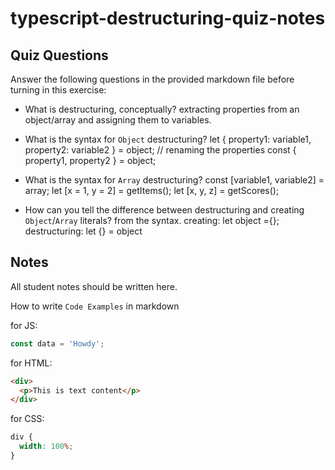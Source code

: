 # typescript-destructuring-quiz-notes

## Quiz Questions

Answer the following questions in the provided markdown file before turning in this exercise:

- What is destructuring, conceptually?
  extracting properties from an object/array and assigning them to variables.

- What is the syntax for `Object` destructuring?
  let { property1: variable1, property2: variable2 } = object; // renaming the properties
  const { property1, property2 } = object;

- What is the syntax for `Array` destructuring?
  const [variable1, variable2] = array;
  let [x = 1, y = 2] = getItems();
  let [x, y, z] = getScores();

- How can you tell the difference between destructuring and creating `Object`/`Array` literals?
  from the syntax.
  creating: let object ={};
  destructuring: let {} = object

## Notes

All student notes should be written here.

How to write `Code Examples` in markdown

for JS:

```javascript
const data = 'Howdy';
```

for HTML:

```html
<div>
  <p>This is text content</p>
</div>
```

for CSS:

```css
div {
  width: 100%;
}
```
